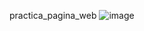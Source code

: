 ﻿practica_pagina_web
![image](https://github.com/user-attachments/assets/332b91d3-dba6-43cc-ad3e-93a6fb1fe0fd)
